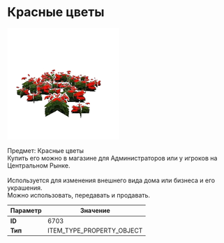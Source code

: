 # Красные цветы

![Item Image](../img/6703.webp?raw=true)

Предмет: Красные цветы<br>Купить его можно в магазине для Администраторов или у игроков на Центральном Рынке.<br><br>Используется для изменения внешнего вида дома или бизнеса и его украшения.<br>Можно использовать, передавать и продавать.


| Параметр | Значение |
|----------|----------|
| **ID** | 6703 |
| **Тип** | ITEM_TYPE_PROPERTY_OBJECT |

